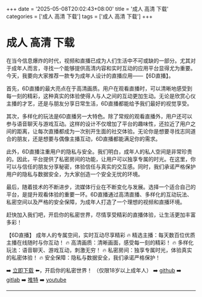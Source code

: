 +++
date = '2025-05-08T20:02:43+08:00'
title = '成人 高清 下载'
categories = ['成人 高清 下载']
tags = ['成人 高清 下载']
+++

# 成人 高清 下载

在当今信息爆炸的时代，视频和直播已成为人们生活中不可或缺的一部分。尤其对于成年人而言，寻找一个能够提供高清内容和实时互动的应用平台显得尤为重要。今天，我要向大家推荐一款专为成年人设计的直播应用——【6D直播】。

首先，6D直播的最大亮点在于高清画质。用户在观看直播时，可以清晰地感受到每一刻的精彩，这种真实的体验使得人与人之间的互动更加生动。无论是欣赏心仪主播的才艺，还是与朋友分享日常生活，6D直播都能给予我们最好的视觉享受。

其次，多样化的玩法是6D直播另一大特色。除了常规的观看直播外，用户还可以参与语音聊天与游戏互动。这样的设计不仅增加了平台的趣味性，还拉近了用户之间的距离，让每次直播都成为一次别开生面的社交体验。无论你是想要寻找志同道合的朋友，还是想要与偶像主播互动，6D直播都能满足你的需求。

此外，6D直播注重用户的隐私与安全。我们明白，成年人的私人空间是非常珍贵的。因此，平台提供了私密房间的功能，让用户可以独享专属的时光。在这里，你可以与信任的朋友分享秘密，体验信任与真实的交互感。同时，我们承诺严格保护用户的隐私与数据安全，为大家创造一个安全无忧的环境。

最后，随着技术的不断进步，流媒体行业在不断变化与发展。选择一个适合自己的平台，是提升观看体验的重要一环。6D直播通过高清直播、多样化的互动玩法、私密空间以及严格的安全保障，为成年人打造了一个理想的视频和直播环境。

赶快加入我们吧，开启你的私密世界，尽情享受精彩的直播体验，让生活更加丰富多彩！

【6D直播】
成年人的专属空间，实时互动尽享精彩
🔥 精选主播：每天数百位优质主播在线随时与你互动！
🔥 高清画质：清晰画面，感受每一刻的精彩！
🔥 多样化玩法：语音聊天、游戏互动，刺激无穷！
🔥 私密房间：独享专属时光，体验真实的私密体验！
🔥 安全保障：隐私与数据安全，我们承诺严格保护！

➡️ [立即下载](https://down123.s3.ap-east-1.amazonaws.com/down/down.html?channelCode=blog) ⬅️，开启你的私密世界！
（仅限18岁以上成年人）
➡️ [github](https://aldult-live.github.io/)
➡️ [gitlab](https://seo-09598d.gitlab.io/)
➡️ [推特](https://x.com/wegame33)
➡️ [youtube](https://www.youtube.com/@6Dlive)

---
